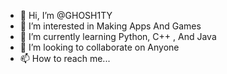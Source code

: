 - 👋 Hi, I’m @GHOSH1TY
- 👀 I’m interested in Making Apps And Games
- 🌱 I’m currently learning Python, C++ , And Java
- 💞️ I’m looking to collaborate on Anyone
- 📫 How to reach me...

<!---
GHOSH1TY/GHOSH1TY is a ✨ special ✨ repository because its `README.md` (this file) appears on your GitHub profile.
You can click the Preview link to take a look at your changes.
--->
